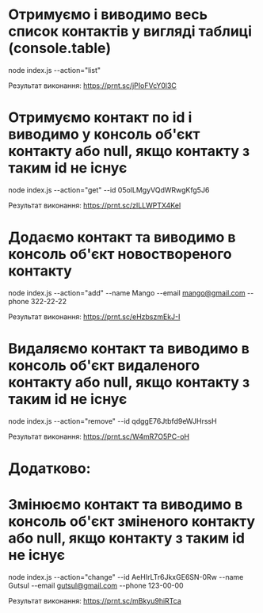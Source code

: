 # Отримуємо і виводимо весь список контактів у вигляді таблиці (console.table)
node index.js --action="list"

Результат виконання: https://prnt.sc/jPIoFVcY0l3C


# Отримуємо контакт по id і виводимо у консоль об'єкт контакту або null, якщо контакту з таким id не існує
node index.js --action="get" --id 05olLMgyVQdWRwgKfg5J6

Результат виконання: https://prnt.sc/zILLWPTX4Kel


# Додаємо контакт та виводимо в консоль об'єкт новоствореного контакту
node index.js --action="add" --name Mango --email mango@gmail.com --phone 322-22-22

Результат виконання: https://prnt.sc/eHzbszmEkJ-I


# Видаляємо контакт та виводимо в консоль об'єкт видаленого контакту або null, якщо контакту з таким id не існує
node index.js --action="remove" --id qdggE76Jtbfd9eWJHrssH

Результат виконання: https://prnt.sc/W4mR7O5PC-oH


# Додатково:
# Змінюємо контакт та виводимо в консоль об'єкт зміненого контакту або null, якщо контакту з таким id не існує
node index.js --action="change" --id AeHIrLTr6JkxGE6SN-0Rw --name Gutsul --email gutsul@gmail.com --phone 123-00-00

Результат виконання: https://prnt.sc/mBkyu9hiRTca
